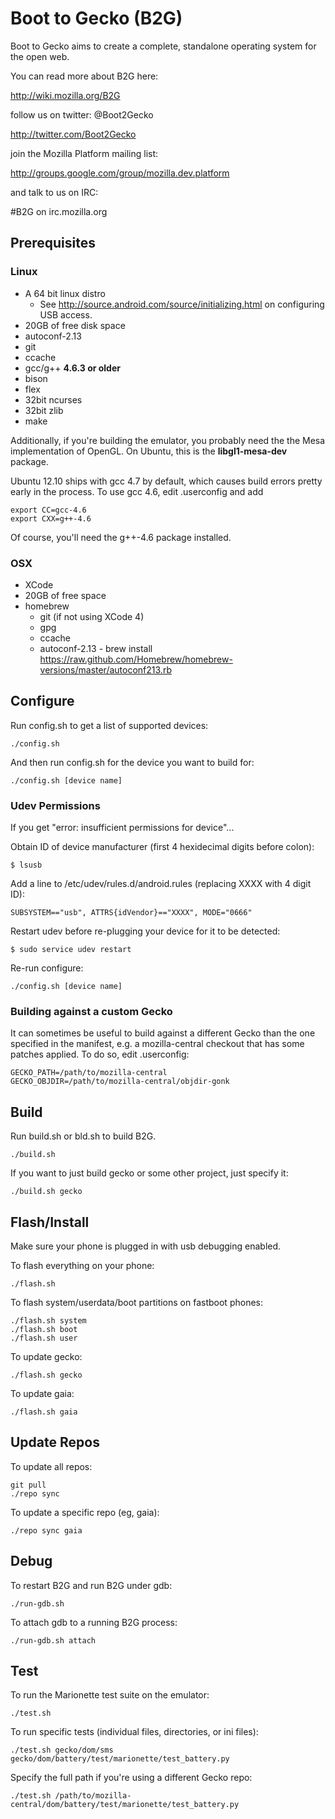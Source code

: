# Boot to Gecko (B2G)

Boot to Gecko aims to create a complete, standalone operating system for the open web.

You can read more about B2G here:

  http://wiki.mozilla.org/B2G

follow us on twitter: @Boot2Gecko

  http://twitter.com/Boot2Gecko

join the Mozilla Platform mailing list:

  http://groups.google.com/group/mozilla.dev.platform

and talk to us on IRC:

  #B2G on irc.mozilla.org

## Prerequisites

### Linux

* A 64 bit linux distro
  * See http://source.android.com/source/initializing.html on configuring USB access.
* 20GB of free disk space
* autoconf-2.13
* git
* ccache
* gcc/g++ __4.6.3 or older__
* bison
* flex
* 32bit ncurses
* 32bit zlib
* make

Additionally, if you're building the emulator, you probably need the the Mesa
implementation of OpenGL.  On Ubuntu, this is the __libgl1-mesa-dev__ package.

Ubuntu 12.10 ships with gcc 4.7 by default, which causes build errors pretty
early in the process.  To use gcc 4.6, edit .userconfig and add

    export CC=gcc-4.6
    export CXX=g++-4.6

Of course, you'll need the g++-4.6 package installed.

### OSX

* XCode
* 20GB of free space
* homebrew
  * git (if not using XCode 4)
  * gpg
  * ccache
  * autoconf-2.13 - brew install https://raw.github.com/Homebrew/homebrew-versions/master/autoconf213.rb

## Configure

Run config.sh to get a list of supported devices:

    ./config.sh

And then run config.sh for the device you want to build for:

    ./config.sh [device name]

### Udev Permissions
If you get "error: insufficient permissions for device"...

Obtain ID of device manufacturer (first 4 hexidecimal digits before colon):

    $ lsusb

Add a line to /etc/udev/rules.d/android.rules (replacing XXXX with 4 digit ID):

    SUBSYSTEM=="usb", ATTRS{idVendor}=="XXXX", MODE="0666"

Restart udev before re-plugging your device for it to be detected:

    $ sudo service udev restart

Re-run configure:

    ./config.sh [device name]

### Building against a custom Gecko

It can sometimes be useful to build against a different Gecko than the one specified in the manifest, e.g. a mozilla-central checkout that has some patches applied. To do so, edit .userconfig:

    GECKO_PATH=/path/to/mozilla-central
    GECKO_OBJDIR=/path/to/mozilla-central/objdir-gonk

## Build

Run build.sh or bld.sh to build B2G.

    ./build.sh

If you want to just build gecko or some other project, just specify it:

    ./build.sh gecko

## Flash/Install

Make sure your phone is plugged in with usb debugging enabled.

To flash everything on your phone:

    ./flash.sh

To flash system/userdata/boot partitions on fastboot phones:

    ./flash.sh system
    ./flash.sh boot
    ./flash.sh user

To update gecko:

    ./flash.sh gecko

To update gaia:

    ./flash.sh gaia

## Update Repos

To update all repos:

    git pull
    ./repo sync

To update a specific repo (eg, gaia):

    ./repo sync gaia

## Debug

To restart B2G and run B2G under gdb:

    ./run-gdb.sh

To attach gdb to a running B2G process:

    ./run-gdb.sh attach

## Test

To run the Marionette test suite on the emulator:

    ./test.sh

To run specific tests (individual files, directories, or ini files):

    ./test.sh gecko/dom/sms gecko/dom/battery/test/marionette/test_battery.py

Specify the full path if you're using a different Gecko repo:

    ./test.sh /path/to/mozilla-central/dom/battery/test/marionette/test_battery.py

